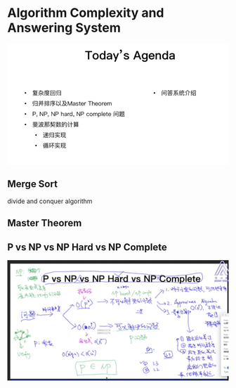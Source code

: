 # Algorithm Complexity and Answering System


![agenda](imgs/imgs-003/001.png)

## Merge Sort
divide and conquer algorithm

## Master Theorem


## P vs NP vs NP Hard vs NP Complete
![p and np](imgs/imgs-003/002.png)
